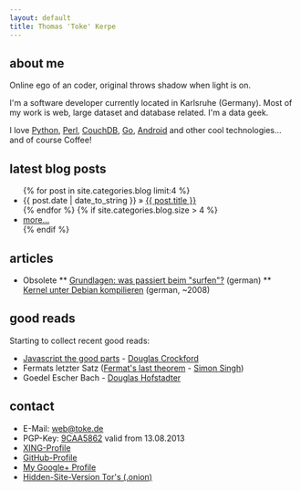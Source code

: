 ```yaml
---
layout: default
title: Thomas 'Toke' Kerpe
---
```


## about me

Online ego of an coder, original throws shadow when light is on.  

I'm a software developer currently located in Karlsruhe (Germany).
Most of my work is web, large dataset and database related.
I'm a data geek.

I love [Python](http://www.python.org), [Perl](/perl/),
[CouchDB](http://couchdb.apache.org), [Go](http://golang.org), [Android](http://www.android.com)
and other cool technologies… and of course Coffee!

## latest blog posts

  <ul class="posts">
    {% for post in site.categories.blog limit:4 %}
      <li><time datetime="{{ post.date | date: "%Y-%m-%d" }}">{{ post.date | date_to_string }}</time> &raquo; <a href="{{ post.url }}">{{ post.title }}</a></li>
    {% endfor %}
    {% if site.categories.blog.size > 4 %}
      <li><a href="/blog/">more…</a></li>
    {% endif %}
  </ul>

## articles
 * Obsolete
 ** [Grundlagen: was passiert beim "surfen"?](/artikel/grundlagen/was-passiert-beim-surfen/) (german)
 ** [Kernel unter Debian kompilieren](/artikel/linux/debian-kernel-bauen/) (german, ~2008)

## good reads

Starting to collect recent good reads:

 * [Javascript the good parts](http://javascript.crockford.com/) - [Douglas Crockford](http://crockford.com/)
 * Fermats letzter Satz ([Fermat's last theorem](http://www.simonsingh.net/books/fermats-last-theorem/the-book/) - [Simon Singh](http://www.simonsingh.net/))
 * Goedel Escher Bach - [Douglas Hofstadter](http://www.cogs.indiana.edu/people/homepages/hofstadter.html)

## contact

 * E-Mail: [web@toke.de](mailto:web@toke.de)
 * PGP-Key: [9CAA5862](9CAA5862.asc) valid from 13.08.2013
 * [XING-Profile](https://www.xing.com/profile/Thomas_Kerpe)
 * [GitHub-Profile](https://github.com/toke/)
 * [My Google+ Profile](/+)
 * [Hidden-Site-Version Tor's (.onion)](https://ptusz6326ongoogf.onion/)

